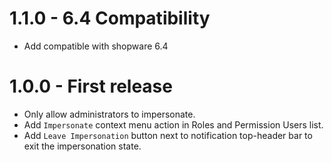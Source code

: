 # 1.1.0 - 6.4 Compatibility
- Add compatible with shopware 6.4

# 1.0.0 - First release

- Only allow administrators to impersonate.
- Add `Impersonate` context menu action in Roles and Permission Users list.
- Add `Leave Impersonation` button next to notification top-header bar to exit the impersonation state.
